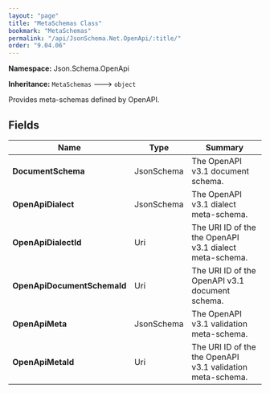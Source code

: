 ```yaml
---
layout: "page"
title: "MetaSchemas Class"
bookmark: "MetaSchemas"
permalink: "/api/JsonSchema.Net.OpenApi/:title/"
order: "9.04.06"
---
```

**Namespace:** Json.Schema.OpenApi

**Inheritance:**
`MetaSchemas`
 🡒 
`object`

Provides meta-schemas defined by OpenAPI.

## Fields

| Name | Type | Summary |
|---|---|---|
| **DocumentSchema** | JsonSchema | The OpenAPI v3.1 document schema. |
| **OpenApiDialect** | JsonSchema | The OpenAPI v3.1 dialect meta-schema. |
| **OpenApiDialectId** | Uri | The URI ID of the the OpenAPI v3.1 dialect meta-schema. |
| **OpenApiDocumentSchemaId** | Uri | The URI ID of the OpenAPI v3.1 document schema. |
| **OpenApiMeta** | JsonSchema | The OpenAPI v3.1 validation meta-schema. |
| **OpenApiMetaId** | Uri | The URI ID of the the OpenAPI v3.1 validation meta-schema. |


